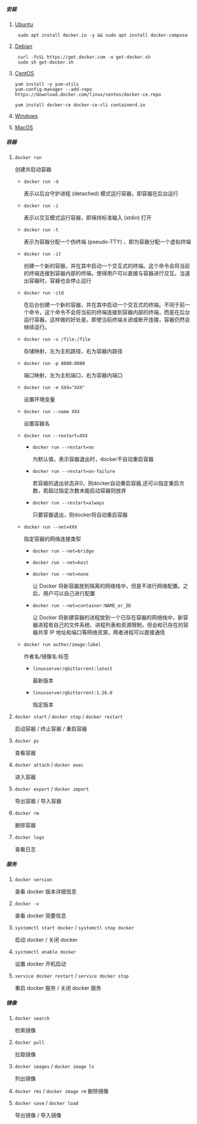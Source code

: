 ##### 安装

1. [Ubuntu](https://www.runoob.com/docker/ubuntu-docker-install.html)

    ```
     sudo apt install docker.io -y && sudo apt install docker-compose
    ```
2. [Debian](https://www.runoob.com/docker/debian-docker-install.html)

    ```
     curl -fsSL https://get.docker.com -o get-docker.sh
     sudo sh get-docker.sh
    ```
3. [CentOS](https://tutorials.tinkink.net/zh-hans/linux/how-to-install-docker-on-centos-7.html)

    ```
    yum install -y yum-utils
    yum-config-manager --add-repo https://download.docker.com/linux/centos/docker-ce.repo
    ```

    ```
    yum install docker-ce docker-ce-cli containerd.io
    ```
4. [Windows](https://www.runoob.com/docker/windows-docker-install.html)
5. [MacOS](https://www.runoob.com/docker/macos-docker-install.html)

##### 容器

1. `docker run`

    创建并启动容器

    * `docker run -d`

      表示以后台守护进程 (detached) 模式运行容器，即容器在后台运行
    * `docker run -i`

      表示以交互模式运行容器，即保持标准输入 (stdin) 打开
    * `docker run -t`

      表示为容器分配一个伪终端 (pseudo-TTY) ，即为容器分配一个虚拟终端
    * `docker run -it`

      创建一个新的容器，并在其中启动一个交互式的终端。这个命令会将当前的终端连接到容器内部的终端，使得用户可以直接与容器进行交互。当退出容器时，容器也会停止运行
    * `docker run -itd`

      在后台创建一个新的容器，并在其中启动一个交互式的终端。不同于前一个命令，这个命令不会将当前的终端连接到容器内部的终端，而是在后台运行容器。这样做的好处是，即使当前终端关闭或断开连接，容器仍然会继续运行。
    * `docker run -v /file:/file`

      存储映射，左为主机路径，右为容器内路径
    * `docker run -p 8080:8080`

      端口映射，左为主机端口，右为容器内端口
    * `docker run -e XXX="XXX"`

      设置环境变量
    * `docker run --name XXX`

      设置容器名
    * `docker run --restart=XXX`

      * `docker run --restart=no`

        为默认值，表示容器退出时，docker不自动重启容器
      * `docker run --restart=on-failure`

        若容器的退出状态非0，则docker自动重启容器,还可以指定重启次数，若超过指定次数未能启动容器则放弃
      * `docker run --restart=always`

        只要容器退出，则docker将自动重启容器
    * `docker run --net=XXX`

      指定容器的网络连接类型

      * `docker run --net=bridge`
      * `docker run --net=host`
      * `docker run --net=none`

        让 Docker 将新容器放到隔离的网络栈中，但是不进行网络配置。之后，用户可以自己进行配置
      * `docker run --net=container:NAME_or_ID`

        让 Docker 将新建容器的进程放到一个已存在容器的网络栈中，新容器进程有自己的文件系统、进程列表和资源限制，但会和已存在的容器共享 IP 地址和端口等网络资源，两者进程可以直接通信
    * `docker run author/image:label`

      作者名/镜像名:标签

      * `linuxserver/qbittorrent:latest`

        最新版本
      * `linuxserver/qbittorrent:1.26.0`

        指定版本
2. `docker start` / `docker stop` / `docker restart`

    启动容器 / 终止容器 / 重启容器
3. `docker ps`

    查看容器
4. `docker attach` / `docker exec`

    进入容器
5. `docker export` / `docker import`

    导出容器 / 导入容器
6. `docker rm`

    删除容器
7. `docker logs`

    查看日志

##### 服务

1. `docker version`

    查看 docker 版本详细信息
2. `docker -v`

    查看 docker 简要信息
3. `systemctl start docker` / `systemctl stop docker`

    启动 docker / 关闭 docker
4. `systemctl enable docker`

    设置 docker 开机启动
5. `service docker restart` / `service docker stop`

    重启 docker 服务 / 关闭 docker 服务

##### 镜像

1. `docker search`

    检索镜像
2. `docker pull`

    拉取镜像
3. `docker images` / `docker image ls`

    列出镜像
4. `docker rmi` / `docker image rm`
    删除镜像
5. `docker save` / `docker load`

    导出镜像 / 导入镜像